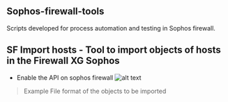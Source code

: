 ## Sophos-firewall-tools
Scripts developed for process automation and testing in Sophos firewall.

## SF Import hosts - Tool to import objects of hosts in the Firewall XG Sophos


* Enable the API on sophos firewall
![alt text](https://raw.githubusercontent.com/jh00nbr/Sophos-firewall-tools/master/api_sophos_allowed.png)

> Example File format of the objects to be imported


